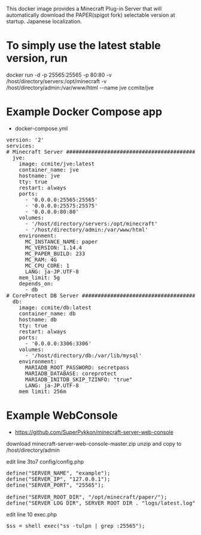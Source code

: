 This docker image provides a Minecraft Plug-in Server that will automatically download the PAPER(spigot fork) selectable version at startup.
Japanese localization.

# To simply use the latest stable version, run
docker run -d -p 25565:25565 -p 80:80 -v /host/directory/servers:/opt/minecraft -v /host/directory/admin:/var/www/html --name jve ccmite/jve


# Example Docker Compose app

* docker-compose.yml

<pre>
version: '2'
services:
# Minecraft Server ###################################################
  jve:
    image: ccmite/jve:latest
    container_name: jve
    hostname: jve
    tty: true
    restart: always
    ports:
      - '0.0.0.0:25565:25565'
      - '0.0.0.0:25575:25575'
      - '0.0.0.0:80:80'
    volumes:
      - '/host/directory/servers:/opt/minecraft'
      - '/host/directory/admin:/var/www/html'
    environment:
      MC_INSTANCE_NAME: paper
      MC_VERSION: 1.14.4
      MC_PAPER_BUILD: 233
      MC_RAM: 4G
      MC_CPU_CORE: 1
      LANG: ja-JP.UTF-8
    mem_limit: 5g
    depends_on:
      - db
# CoreProtect DB Server ##############################################
  db:
    image: ccmite/db:latest
    container_name: db
    hostname: db
    tty: true
    restart: always
    ports:
      - '0.0.0.0:3306:3306'
    volumes:
      - '/host/directory/db:/var/lib/mysql'
    environment:
      MARIADB_ROOT_PASSWORD: secretpass
      MARIADB_DATABASE: coreprotect
      MARIADB_INITDB_SKIP_TZINFO: "true"
      LANG: ja-JP.UTF-8
    mem_limit: 256m
</pre>


# Example WebConsole

* https://github.com/SuperPykkon/minecraft-server-web-console

download minecraft-server-web-console-master.zip
unzip and copy to /host/directory/admin

edit line 3to7 config/config.php

<pre>
define("SERVER_NAME", "example");
define("SERVER_IP", "127.0.0.1");
define("SERVER_PORT", "25565");

define("SERVER_ROOT_DIR", "/opt/minecraft/paper/");
define("SERVER_LOG_DIR", SERVER_ROOT_DIR . "logs/latest.log");
</pre>

edit line 10 exec.php
<pre>
$ss = shell_exec("ss -tulpn | grep :25565");
</pre>
